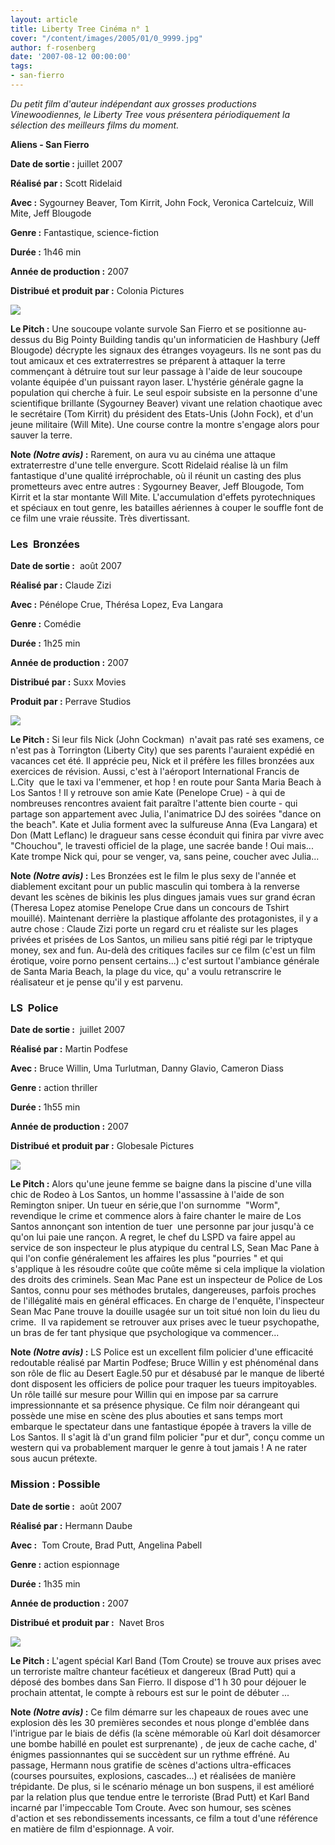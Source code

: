 ```yaml
---
layout: article
title: Liberty Tree Cinéma n° 1
cover: "/content/images/2005/01/0_9999.jpg"
author: f-rosenberg
date: '2007-08-12 00:00:00'
tags:
- san-fierro
---
```


_Du petit film d'auteur indépendant aux grosses productions Vinewoodiennes, le Liberty Tree vous présentera périodiquement la sélection des meilleurs films du moment._

**Aliens - San Fierro**

**Date de sortie :** juillet 2007

**Réalisé par :** Scott Ridelaid

**Avec :** Sygourney Beaver, Tom Kirrit, John Fock, Veronica Cartelcuiz, Will Mite, Jeff Blougode

**Genre :** Fantastique, science-fiction

**Durée :** 1h46 min

**Année de production :** 2007

**Distribué et produit par :** Colonia Pictures

![](/content/images/2005/01/0_9995.jpg)

**Le Pitch :** Une soucoupe volante survole San Fierro et se positionne au-dessus du Big Pointy&nbsp;Building tandis qu'un informaticien de Hashbury (Jeff Blougode) décrypte les signaux des étranges voyageurs. Ils ne sont pas du tout amicaux et ces extraterrestres se préparent à attaquer la terre commençant à détruire tout sur leur passage à l'aide de leur soucoupe volante équipée d'un puissant rayon laser. L'hystérie générale gagne la population qui cherche à fuir. Le seul espoir subsiste en la personne d'une scientifique brillante (Sygourney Beaver) vivant une relation chaotique avec le secrétaire (Tom Kirrit) du président des Etats-Unis&nbsp;(John Fock), et d'un jeune militaire (Will Mite). Une course&nbsp;contre la montre&nbsp;s'engage alors&nbsp;pour sauver la terre.

**Note _(Notre avis)_ :** Rarement, on aura vu au cinéma une attaque extraterrestre d'une telle envergure. Scott Ridelaid réalise là un film fantastique d'une qualité irréprochable, où il réunit un casting des plus prometteurs avec entre autres : Sygourney Beaver, Jeff Blougode, Tom Kirrit et la star montante Will Mite.&nbsp;L'accumulation d'effets pyrotechniques et spéciaux en tout genre, les batailles aériennes à couper le souffle&nbsp;font de ce film une vraie réussite. Très divertissant.

### Les&nbsp; Bronzées

**Date de sortie :** &nbsp;août 2007

**Réalisé par :** Claude Zizi

**Avec :** Pénélope Crue, Thérésa Lopez, Eva Langara

**Genre :** Comédie

**Durée :** 1h25 min

**Année de production :** 2007

**Distribué par :** Suxx Movies

**Produit par :** Perrave Studios

![](/content/images/2005/01/0_9996.jpg)

**Le Pitch :** Si leur fils Nick (John Cockman)&nbsp; n'avait pas raté ses examens, ce n'est pas à Torrington (Liberty City) que&nbsp;ses parents l'auraient expédié en vacances cet été. Il apprécie peu, Nick&nbsp;et&nbsp;il&nbsp;préfère les filles bronzées&nbsp;aux exercices de révision. Aussi, c'est à l'aéroport International Francis de L.City&nbsp; que le taxi va l'emmener, et hop ! en route pour Santa Maria Beach à Los Santos ! Il y retrouve son amie Kate (Penelope Crue) - à qui de nombreuses rencontres avaient fait paraître l'attente bien courte - qui partage son appartement avec Julia, l'animatrice DJ des soirées "dance on the beach". Kate et Julia forment avec la sulfureuse Anna (Eva Langara) et Don (Matt Leflanc)&nbsp;le dragueur sans cesse éconduit qui finira par vivre avec "Chouchou", le travesti officiel de la plage, une sacrée bande ! Oui mais... Kate trompe Nick qui, pour se venger, va, sans peine, coucher avec Julia...

**Note _(Notre avis)_ :** Les Bronzées est le film le plus sexy de l'année et diablement excitant pour un public masculin qui tombera à la renverse devant les scènes&nbsp;de bikinis les plus dingues jamais vues sur grand écran (Theresa Lopez atomise Penelope Crue dans un concours de Tshirt mouillé). Maintenant derrière la plastique affolante des protagonistes, il y a autre chose : Claude Zizi porte un regard cru et réaliste sur les plages privées et prisées de Los Santos, un milieu sans pitié régi par le triptyque money, sex and fun. Au-delà des critiques faciles sur ce film (c'est un film érotique, voire porno pensent certains...) c'est surtout l'ambiance générale de Santa Maria Beach, la plage du vice, qu' a voulu retranscrire le réalisateur et je pense qu'il y est parvenu.

### LS&nbsp;&nbsp;Police

**Date de sortie :** &nbsp;juillet 2007

**Réalisé par :** Martin Podfese

**Avec :** Bruce Willin,&nbsp;Uma Turlutman,&nbsp;Danny Glavio, Cameron Diass

**Genre :** action thriller

**Durée :** 1h55 min

**Année de production :** 2007

**Distribué et produit par&nbsp;:** Globesale Pictures

![](/content/images/2005/01/0_9997.jpg)

**Le Pitch :** Alors qu'une jeune femme se baigne dans la piscine d'une villa chic de Rodeo à Los Santos, un homme l'assassine à l'aide de son Remington sniper. Un tueur en série,que l'on surnomme &nbsp;"Worm", revendique le crime et commence alors à faire chanter le&nbsp;maire de Los Santos annonçant son intention de tuer &nbsp;une personne par jour jusqu'à ce qu'on lui paie une rançon.&nbsp;A regret, le chef du LSPD va faire appel au service&nbsp;de son inspecteur le plus atypique du central LS, Sean Mac Pane à qui l'on confie généralement les affaires&nbsp;les plus "pourries " et qui s'applique à les résoudre coûte que coûte même si cela implique la violation des droits des criminels. Sean Mac Pane est un inspecteur de Police de Los Santos, connu pour ses méthodes brutales, dangereuses, parfois proches de l'illégalité mais en général efficaces.&nbsp;En charge de l'enquête, l'inspecteur Sean Mac Pane trouve la douille usagée sur un toit situé non loin du lieu du crime.&nbsp; Il&nbsp;va rapidement se retrouver aux prises avec&nbsp;le tueur psychopathe, un bras de fer tant physique que psychologique va commencer...

**Note _(Notre avis)_ :** LS Police est un excellent film policier d'une efficacité redoutable réalisé par Martin Podfese; Bruce Willin y est phénoménal dans son rôle de flic au Desert Eagle.50 pur et désabusé par le manque de liberté dont disposent les officiers de police pour traquer les tueurs impitoyables. Un rôle taillé sur mesure pour Willin qui en impose par sa carrure impressionnante et sa présence physique. Ce film noir dérangeant&nbsp;qui possède une mise en scène des plus abouties et sans temps mort embarque le spectateur dans une fantastique épopée à travers la ville de Los Santos. Il s'agit là d'un grand film policier "pur et dur", conçu comme un western qui va probablement marquer le genre à tout jamais ! A ne rater sous aucun prétexte.

### Mission : Possible

**Date de sortie :** &nbsp;août 2007

**Réalisé par :** Hermann Daube

**Avec :** &nbsp;Tom Croute, Brad Putt,&nbsp;Angelina Pabell

**Genre :** action espionnage

**Durée :** 1h35 min

**Année de production :** 2007

**Distribué et produit par&nbsp;:** &nbsp;Navet Bros

![](/content/images/2005/01/0_9998.jpg)

**Le Pitch :** L'agent spécial Karl Band (Tom Croute)&nbsp;se trouve aux prises avec un terroriste maître chanteur facétieux et dangereux (Brad Putt) qui a déposé des bombes dans San Fierro. Il dispose d'1 h 30 pour déjouer le prochain attentat, le compte à rebours est sur le point de&nbsp;débuter ...

**Note _(Notre avis)_ :** Ce film démarre sur les chapeaux de roues avec une explosion dès les 30 premières secondes et nous plonge d'emblée dans l'intrigue par le biais de défis (la scène mémorable où Karl doit désamorcer une bombe habillé en poulet est surprenante) , de jeux de cache cache, d' énigmes passionnantes qui se succèdent sur un rythme effréné. Au passage, Hermann nous gratifie de scènes d'actions ultra-efficaces (courses poursuites,&nbsp;explosions, cascades...) et réalisées de manière trépidante. De plus, si le scénario ménage un bon suspens, il est amélioré par la relation plus que tendue entre le terroriste (Brad Putt) et Karl Band incarné par l'impeccable Tom Croute. Avec son humour, ses scènes d'action et ses rebondissements incessants, ce film a tout d'une référence en matière de film d'espionnage. A voir.

<!--kg-card-end: markdown-->
